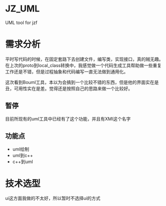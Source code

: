 # JZ_UML
UML tool for jzf

# 需求分析

平时写代码的时候，在固定套路下去创建文件，编写类，实现接口，真的贼无趣。在上次的proto到local_class转换中，我感觉做一个代码生成工具帮助做一些重复工作还是不错，但是过程抽象和代码编写一直无法做到通用化。

这次看到Bouml工具，本以为会搞到一个比较不错的东西，但是他的界面实在是丑，可用性实在是差。觉得还是按照自己的思路来做一个比较好。

## 暂停

目前所现有的uml工具中已经有了这个功能，并且有XMI这个名字
## 功能点

* uml绘制
* uml到c++
* c++到uml

# 技术选型

ui这方面我做的不太好，所以暂时不选择ui的方式

